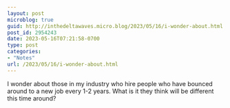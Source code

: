 ```yaml
---
layout: post
microblog: true
guid: http://inthedeltawaves.micro.blog/2023/05/16/i-wonder-about.html
post_id: 2954243
date: 2023-05-16T07:21:58-0700
type: post
categories:
- "Notes"
url: /2023/05/16/i-wonder-about.html
---
```

I wonder about those in my industry who hire people who have bounced around to a new job every 1-2 years. What is it they think will be different this time around? 
